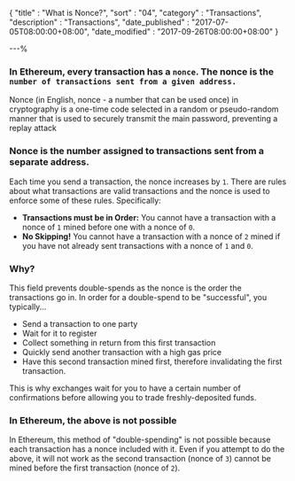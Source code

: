 {
"title"       : "What is Nonce?",
"sort"        : "04",
"category"    : "Transactions",
"description" : "Transactions",
"date_published" : "2017-07-05T08:00:00+08:00",
"date_modified"  : "2017-09-26T08:00:00+08:00"
}

---%


### In Ethereum, every transaction has a <code>nonce</code>. The nonce is the <code>number of transactions sent from a given address.</code>

<p id="win_p1">
  Nonce (in English, nonce - a number that can be used once) in cryptography is a one-time code selected in a random or pseudo-random manner that is used to securely transmit the main password, preventing a replay attack
</p>

### Nonce is the number assigned to transactions sent from a separate address.

<p id="win_p2">
  Each time you send a transaction, the nonce increases by <code>1</code>. There are rules about what transactions are valid transactions and the nonce is used to enforce some of these rules. Specifically:
</p>

<ul>
  <li id="win_l1">
    <b>Transactions must be in Order:</b> You cannot have a transaction with a nonce of <code>1</code> mined before one with a nonce of <code>0</code>.
  </li>
  <li id="win_l2">
    <b>No Skipping!</b> You cannot have a transaction with a nonce of <code>2</code> mined if you have not already sent transactions with a nonce of <code>1</code> and <code>0</code>.
  </li>
</ul>

### Why?

<p id="win_p3">
  This field prevents double-spends as the nonce is the order the transactions go in. In order for a double-spend to be "successful", you typically...
</p>

<ul>
  <li id="win_w_l1">
    Send a transaction to one party
  </li>
  <li id="win_w_l2">
    Wait for it to register
  </li>
  <li id="win_w_l3">
    Collect something in return from this first transaction
  </li>
  <li id="win_w_l4">
    Quickly send another transaction with a high gas price
  </li>
  <li id="win_w_l5">
    Have this second transaction mined first, therefore invalidating the first transaction.
  </li>
</ul>

<p id="win_p4">
  This is why exchanges wait for you to have a certain number of confirmations before allowing you to trade freshly-deposited funds.
</p>

### In Ethereum, the above is not possible

<p id="win_p5">
  In Ethereum, this method of "double-spending" is not possible because each transaction has a nonce included with it. Even if you attempt to do the above, it will not work as the second transaction (nonce of <code>3</code>) cannot be mined before the first transaction (nonce of <code>2</code>).
</p>
